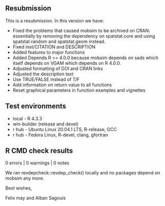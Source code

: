## Resubmission

This is a resubmission. In this version we have:

* Fixed the problems that caused mobsim to be archived on CRAN: essentially by
removing the dependency on spatstat.core and using spatstat.random and 
spatstat.geom instead.
* Fixed inst/CITATION and DESCRIPTION
* Added features to major functions
* Added Depends R >= 4.0.0 because mobsim depends on sads which itself depends on VGAM which depends on R 4.0.0.
* Adjusted formatting of DOI and CRAN links
* Adjusted the description text
* Use TRUE/FALSE instead of T/F
* Add information on return value to all functions
* Reset graphical parameters in function examples and vignettes

## Test environments

* local - R 4.3.3
* win-builder (release and devel)
* r hub - Ubuntu Linux 20.04.1 LTS, R-release, GCC
* r hub - Fedora Linux, R-devel, clang, gfortran

## R CMD check results

0 errors | 0 warnings | 0 notes

We ran revdepcheck::revdep_check() locally and no packages depend on mobsim
any more.

Best wishes,

Felix may and Alban Sagouis
